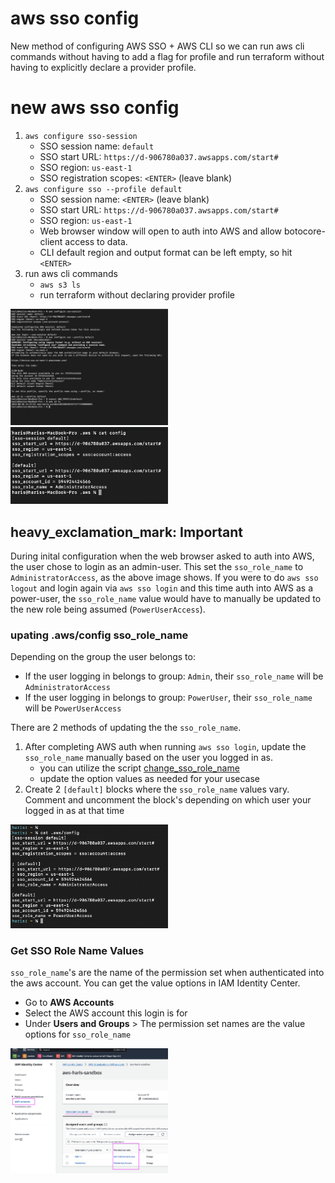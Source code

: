 # aws sso config

New method of configuring AWS SSO + AWS CLI so we can run aws cli commands without having to add a flag for profile and run terraform without having to explicitly declare a provider profile.

# new aws sso config
1. `aws configure sso-session`
    - SSO session name: `default`
    - SSO start URL: `https://d-906780a037.awsapps.com/start#`
    - SSO region: `us-east-1`
    - SSO registration scopes: `<ENTER>` (leave blank)
2. `aws configure sso --profile default`
    - SSO session name: `<ENTER>` (leave blank)
    - SSO start URL: `https://d-906780a037.awsapps.com/start#`
    - SSO region: `us-east-1`
    - Web browser window will open to auth into AWS and allow botocore-client access to data.
    - CLI default region and output format can be left empty, so hit `<ENTER>`
3. run aws cli commands
    - `aws s3 ls`
    - run terraform without declaring provider profile

<img src="images/17_sso_config.png" height=50% width=50%>
<img src="images/18_new_aws_config.png" height=50% width=50%>

## heavy_exclamation_mark: Important 

During inital configuration when the web browser asked to auth into AWS, the user chose to login as an admin-user. This set the `sso_role_name` to `AdministratorAccess`, as the above image shows. If you were to do `aws sso logout` and login again via `aws sso login` and this time auth into AWS as a power-user, the `sso_role_name` value would have to manually be updated to the new role being assumed (`PowerUserAccess`). 

### upating .aws/config sso_role_name

Depending on the group the user belongs to:

* If the user logging in belongs to group: `Admin`, their `sso_role_name` will be `AdministratorAccess`
* If the user logging in belongs to group: `PowerUser`, their `sso_role_name` will be `PowerUserAccess`

There are 2 methods of updating the the `sso_role_name`. 

1. After completing AWS auth when running `aws sso login`, update the `sso_role_name` manually based on the user you logged in as.
    - you can utilize the script [change_sso_role_name](./change_sso_role_name.sh) 
    - update the option values as needed for your usecase
2. Create 2 `[default]` blocks where the `sso_role_name` values vary. Comment and uncomment the block's depending on which user your logged in as at that time

<img src="images/19_two_defaults.png" height=50% width=50%>

### Get SSO Role Name Values

`sso_role_name`'s are the name of the permission set when authenticated into the aws account. You can get the value options in IAM Identity Center. 

* Go to **AWS Accounts**
* Select the AWS account this login is for 
* Under **Users and Groups** > The permission set names are the value options for `sso_role_name`

<img src="images/20_permission_set_names.png" height=50% width=50%>
